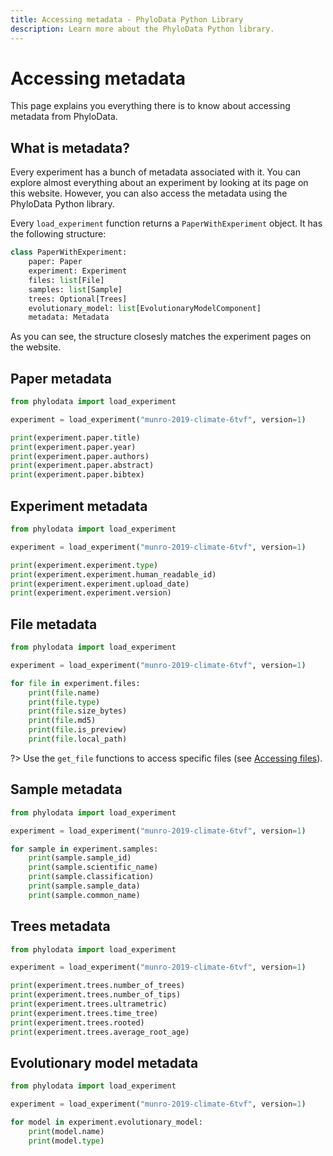 ```yaml
---
title: Accessing metadata - PhyloData Python Library
description: Learn more about the PhyloData Python library.
---
```


# Accessing metadata

This page explains you everything there is to know about accessing metadata from PhyloData.

## What is metadata?

Every experiment has a bunch of metadata associated with it. You can explore almost everything about an experiment by looking at its page on this website. However, you can also access the metadata using the PhyloData Python library.

Every `load_experiment` function returns a `PaperWithExperiment` object. It has the following structure:

```python
class PaperWithExperiment:
    paper: Paper
    experiment: Experiment
    files: list[File]
    samples: list[Sample]
    trees: Optional[Trees]
    evolutionary_model: list[EvolutionaryModelComponent]
    metadata: Metadata
```

As you can see, the structure closesly matches the experiment pages on the website.

## Paper metadata

```python
from phylodata import load_experiment

experiment = load_experiment("munro-2019-climate-6tvf", version=1)

print(experiment.paper.title)
print(experiment.paper.year)
print(experiment.paper.authors)
print(experiment.paper.abstract)
print(experiment.paper.bibtex)
```

## Experiment metadata

```python
from phylodata import load_experiment

experiment = load_experiment("munro-2019-climate-6tvf", version=1)

print(experiment.experiment.type)
print(experiment.experiment.human_readable_id)
print(experiment.experiment.upload_date)
print(experiment.experiment.version)
```

## File metadata

```python
from phylodata import load_experiment

experiment = load_experiment("munro-2019-climate-6tvf", version=1)

for file in experiment.files:
    print(file.name)
    print(file.type)
    print(file.size_bytes)
    print(file.md5)
    print(file.is_preview)
    print(file.local_path)
```

?> Use the `get_file` functions to access specific files (see [Accessing files](/docs/python_files)).

## Sample metadata

```python
from phylodata import load_experiment

experiment = load_experiment("munro-2019-climate-6tvf", version=1)

for sample in experiment.samples:
    print(sample.sample_id)
    print(sample.scientific_name)
    print(sample.classification)
    print(sample.sample_data)
    print(sample.common_name)
```

## Trees metadata

```python
from phylodata import load_experiment

experiment = load_experiment("munro-2019-climate-6tvf", version=1)

print(experiment.trees.number_of_trees)
print(experiment.trees.number_of_tips)
print(experiment.trees.ultrametric)
print(experiment.trees.time_tree)
print(experiment.trees.rooted)
print(experiment.trees.average_root_age)
```

## Evolutionary model metadata

```python
from phylodata import load_experiment

experiment = load_experiment("munro-2019-climate-6tvf", version=1)

for model in experiment.evolutionary_model:
    print(model.name)
    print(model.type)
```
